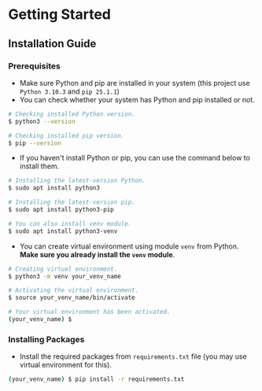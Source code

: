 # Getting Started
## Installation Guide
### Prerequisites
- Make sure Python and pip are installed in your system (this project use `Python 3.10.3` and `pip 25.1.1`)
- You can check whether your system has Python and pip installed or not.
```bash
# Checking installed Python version.
$ python3 --version

# Checking installed pip version.
$ pip --version
```
- If you haven't install Python or pip, you can use the command below to install them.
```bash
# Installing the latest-version Python.
$ sudo apt install python3

# Installing the latest-version pip.
$ sudo apt install python3-pip

# You can also install venv module.
$ sudo apt install python3-venv
```
- You can create virtual environment using module `venv` from Python. **Make sure you already install the `venv` module**.
```bash
# Creating virtual environment.
$ python3 -m venv your_venv_name

# Activating the virtual environment.
$ source your_venv_name/bin/activate

# Your virtual environment has been activated.
(your_venv_name) $
```

### Installing Packages
- Install the required packages from `requirements.txt` file (you may use virtual environment for this).
```bash
(your_venv_name) $ pip install -r requirements.txt
``` 
